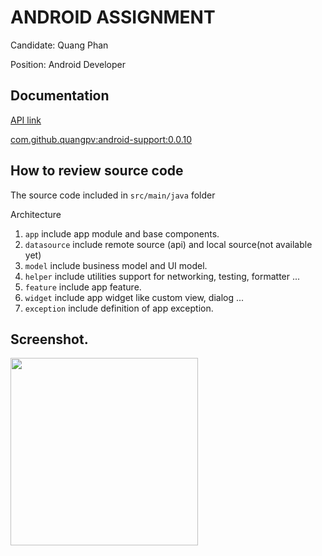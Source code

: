 # ANDROID ASSIGNMENT

Candidate: Quang Phan

Position: Android Developer

## Documentation

[API link](https://punkapi.com/documentation/v2)

[com.github.quangpv:android-support:0.0.10](https://github.com/quangpv/android-support)

## How to review source code

The source code included in `src/main/java` folder

Architecture

1. `app` include app module and base components.
2. `datasource` include remote source (api) and local source(not available yet)
3. `model` include business model and UI model.
4. `helper` include utilities support for networking, testing, formatter ...
5. `feature` include app feature.
6. `widget` include app widget like custom view, dialog ...
7. `exception` include definition of app exception.

## Screenshot.

<img src='https://github.com/quangpv/punk/blob/main/images/screenshot.png' width='300px'/>